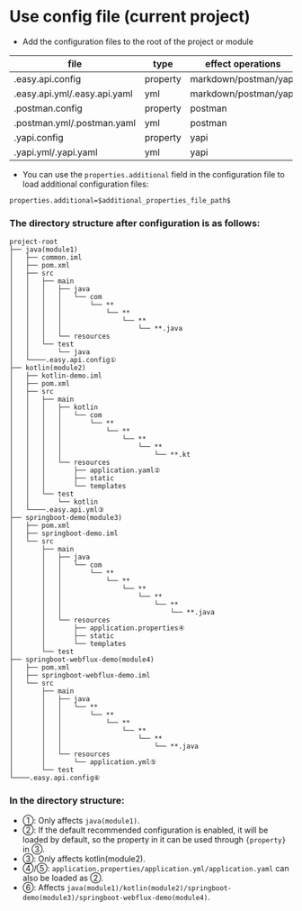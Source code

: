 
# Use config file (current project)

 - Add the configuration files to the root of the project or module

| file  |  type  |  effect operations  |
| ------------ | ------------ | ------------ |
| .easy.api.config | property | markdown/postman/yapi |
| .easy.api.yml/.easy.api.yaml | yml | markdown/postman/yapi |
| .postman.config | property | postman |
| .postman.yml/.postman.yaml | yml | postman |
| .yapi.config | property | yapi |
| .yapi.yml/.yapi.yaml | yml | yapi |

- You can use the `properties.additional` field in the configuration file to load additional configuration files:
```properties
properties.additional=$additional_properties_file_path$
```

### The directory structure after configuration is as follows:

```
project-root
├── java(module1)
│   ├── common.iml
│   ├── pom.xml
│   ├── src
│   │   ├── main
│   │   │   ├── java
│   │   │   │   └── com
│   │   │   │       └── **
│   │   │   │           └── **
│   │   │   │               └── **
│   │   │   │                   └── **.java
│   │   │   └── resources
│   │   └── test
│   │       └── java
│   └────.easy.api.config①
├── kotlin(module2)
│   ├── kotlin-demo.iml
│   ├── pom.xml
│   ├── src
│   │   ├── main
│   │   │   ├── kotlin
│   │   │   │   └── com
│   │   │   │       └── **
│   │   │   │           └── **
│   │   │   │               └── **
│   │   │   │                   └── **
│   │   │   │                       └── **.kt
│   │   │   └── resources
│   │   │       ├── application.yaml②
│   │   │       ├── static
│   │   │       └── templates
│   │   └── test
│   │       └── kotlin
│   └────.easy.api.yml③
├── springboot-demo(module3)
│   ├── pom.xml
│   ├── springboot-demo.iml
│   └── src
│       ├── main
│       │   ├── java
│       │   │   └── com
│       │   │       └── **
│       │   │           └── **
│       │   │               └── **
│       │   │                   └── **
│       │   │                       └── **
│       │   │                           └── **.java
│       │   └── resources
│       │       ├── application.properties④
│       │       ├── static
│       │       └── templates
│       └── test
├── springboot-webflux-demo(module4)
│   ├── pom.xml
│   ├── springboot-webflux-demo.iml
│   └── src
│       ├── main
│       │   ├── java
│       │   │   └── **
│       │   │       └── **
│       │   │           └── **
│       │   │               └── **
│       │   │                   └── **
│       │   │                       └── **.java
│       │   └── resources
│       │       └── application.yml⑤
│       └── test
└────.easy.api.config⑥
```

### In the directory structure:
- ①: Only affects `java(module1)`.
- ②: If the default recommended configuration is enabled, it will be loaded by default, so the property in it can be used through `{property}` in ③.
- ③: Only affects kotlin(module2).
- ④/⑤: `application.properties/application.yml/application.yaml` can also be loaded as ②.
- ⑥: Affects `java(module1)/kotlin(module2)/springboot-demo(module3)/springboot-webflux-demo(module4)`.